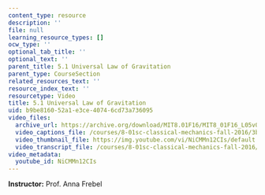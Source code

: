 ```yaml
---
content_type: resource
description: ''
file: null
learning_resource_types: []
ocw_type: ''
optional_tab_title: ''
optional_text: ''
parent_title: 5.1 Universal Law of Gravitation
parent_type: CourseSection
related_resources_text: ''
resource_index_text: ''
resourcetype: Video
title: 5.1 Universal Law of Gravitation
uid: b9be8160-52a1-e3ce-4074-6cd73a736095
video_files:
  archive_url: https://archive.org/download/MIT8.01F16/MIT8_01F16_L05v01_360p.mp4
  video_captions_file: /courses/8-01sc-classical-mechanics-fall-2016/3bdfc68e32ca5763ae0056474dc4d25c_NiCMMn12CIs.vtt
  video_thumbnail_file: https://img.youtube.com/vi/NiCMMn12CIs/default.jpg
  video_transcript_file: /courses/8-01sc-classical-mechanics-fall-2016/e815edd9d9b6d8e83f66a589afdfc983_NiCMMn12CIs.pdf
video_metadata:
  youtube_id: NiCMMn12CIs
---
```


**Instructor:** Prof. Anna Frebel